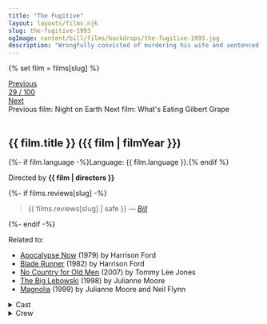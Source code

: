 ```yaml
---
title: "The Fugitive"
layout: layouts/films.njk
slug: the-fugitive-1993
ogImage: content/bill/films/backdrops/the-fugitive-1993.jpg
description: "Wrongfully convicted of murdering his wife and sentenced to death, Richard Kimble escapes from the law in an attempt to find the real killer and clear his name."
---
```


{% set film = films[slug] %}

<nav class="films">
  <div class="prev">
    <a href="../night-on-earth-1991"><i class="fa-solid fa-chevron-left fa-xs"></i> Previous</a>
  </div>
  <div>
    <a class="simple" href="../">29 / 100</a>
  </div>
  <div class="next">
    <a href="../whats-eating-gilbert-grape-1993">Next <i class="fa-solid fa-chevron-right fa-xs"></i></a>
  </div>
  <div class="hint">
    <span class="prev-hint">
      <span class="sr-only">Previous film:</span>
      Night on Earth
    </span>
    <span class="next-hint">
      <span class="sr-only">Next film:</span>
      What's Eating Gilbert Grape
    </span>
  </div>
</nav>

<article class="film slug-the-fugitive-1993">
  <div class="backdrop-and-poster">
    <img class="poster" src="../films/posters/{{ slug }}.jpg" alt="">
    <img class="backdrop" src="../films/backdrops/{{ slug }}.jpg" alt="">
  </div>

  <h1>{{ film.title }} ({{ film | filmYear }})</h1>

  <p>
    {%- if film.language -%}Language: {{ film.language }}.{% endif %}
    
  </p>

  <p class="director">
    Directed by <strong>{{ film | directors }}</strong>
  </p>

  {%- if films.reviews[slug] -%}
    <blockquote> 
      {{ films.reviews[slug] | safe }} <em>—&nbsp;<a href="/bill">Bill</a></em>
    </blockquote> 
  {%- endif -%}

  <p class="related-films">Related to:</p>
  <ul class="related-films">
  <li><a href="../apocalypse-now-1979">Apocalypse Now</a> (1979) by Harrison Ford</li>
<li><a href="../blade-runner-1982">Blade Runner</a> (1982) by Harrison Ford</li>
<li><a href="../no-country-for-old-men-2007">No Country for Old Men</a> (2007) by Tommy Lee Jones</li>
<li><a href="../the-big-lebowski-1998">The Big Lebowski</a> (1998) by Julianne Moore</li>
<li><a href="../magnolia-1999">Magnolia</a> (1999) by Julianne Moore and Neil Flynn</li>
  </ul>

  <section class="film-detail">
    <div>
      <details>
        <summary>
          <i class="fa-solid fa-masks-theater"></i>
          Cast
        </summary>
        <ul>
          {%- for cast in film.credits.cast -%}
            <li>
              {{ cast.name }} as <em>{{ cast.character }}</em>
            </li>
          {%- endfor -%}
        </ul>
      </details>
      <details>
        <summary>
          <i class="fa-solid fa-clapperboard"></i>
          Crew
        </summary>
        <ul>
          {%- for crew in film.credits.crew -%}
            <li>
              {{ crew.name }} &mdash; <em>{{ crew.job }}</em>
            </li>
          {%- endfor -%}
        </ul>
      </details>
    </div>
  </section>
</article>
